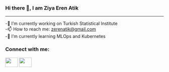 ### Hi there 👋, I am Ziya Eren Atik
<hr>

<!--
**erenatikk/erenatikk** is a ✨ _special_ ✨ repository because its `README.md` (this file) appears on your GitHub profile.

Here are some ideas to get you started:

- 🔭 I’m currently working on Turkish Statistical Institute
- 📫 How to reach me: zerenatik@gmail.com
-->
-🔭 I’m currently working on Turkish Statistical Institute <br>
-📫 How to reach me: zerenatik@gmail.com <br>
-🌱 I’m currently learning MLOps and Kubernetes

<h3 align="left">Connect with me:</h3>
<p align="left">
<a href="https://twitter.com/?lang=tr/zerenatik" target="blank"><img align="center" src="https://cdn.jsdelivr.net/npm/simple-icons@3.0.1/icons/twitter.svg" alt="" height="30" width="40" /></a>
<a href="https://www.linkedin.com/in/ziyaerenatik/" target="blank"><img align="center" src="https://cdn.jsdelivr.net/npm/simple-icons@3.0.1/icons/linkedin.svg" alt="" height="30" width="40" /></a>
</p>


